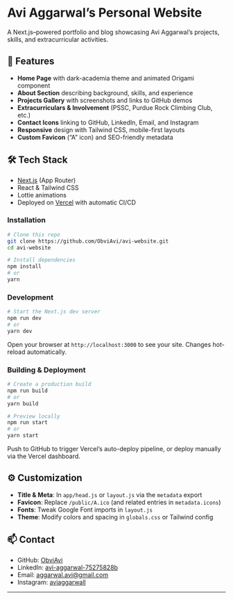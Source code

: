 # Avi Aggarwal’s Personal Website

A Next.js–powered portfolio and blog showcasing Avi Aggarwal’s projects, skills, and extracurricular activities.

## 🚀 Features

- **Home Page** with dark-academia theme and animated Origami component  
- **About Section** describing background, skills, and experience  
- **Projects Gallery** with screenshots and links to GitHub demos  
- **Extracurriculars & Involvement** (PSSC, Purdue Rock Climbing Club, etc.)  
- **Contact Icons** linking to GitHub, LinkedIn, Email, and Instagram  
- **Responsive** design with Tailwind CSS, mobile-first layouts  
- **Custom Favicon** (“A” icon) and SEO-friendly metadata  

## 🛠 Tech Stack

- [Next.js](https://nextjs.org/) (App Router)  
- React & Tailwind CSS  
- Lottie animations 
- Deployed on [Vercel](https://vercel.com/) with automatic CI/CD  


### Installation

```bash
# Clone this repo
git clone https://github.com/ObviAvi/avi-website.git
cd avi-website

# Install dependencies
npm install
# or
yarn
```

### Development

```bash
# Start the Next.js dev server
npm run dev
# or
yarn dev
```

Open your browser at `http://localhost:3000` to see your site. Changes hot-reload automatically.

### Building & Deployment

```bash
# Create a production build
npm run build
# or
yarn build

# Preview locally
npm run start
# or
yarn start
```

Push to GitHub to trigger Vercel’s auto-deploy pipeline, or deploy manually via the Vercel dashboard.

## ⚙️ Customization

- **Title & Meta**: In `app/head.js` or `layout.js` via the `metadata` export  
- **Favicon**: Replace `/public/A.ico` (and related entries in `metadata.icons`)  
- **Fonts**: Tweak Google Font imports in `layout.js`  
- **Theme**: Modify colors and spacing in `globals.css` or Tailwind config  

## 📫 Contact

- GitHub: [ObviAvi](https://github.com/ObviAvi)  
- LinkedIn: [avi-aggarwal-75275828b](https://www.linkedin.com/in/avi-aggarwal-75275828b/)  
- Email: aggarwal.avi@gmail.com  
- Instagram: [aviaggarwall](https://www.instagram.com/aviaggarwall/)  

---
